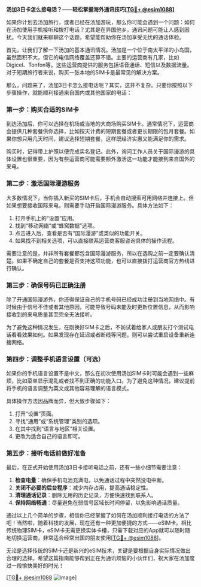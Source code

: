 **汤加3日卡怎么接电话？——轻松掌握海外通讯技巧[[TG💪+ @esim1088](https://t.me/s/esim1088)]**

如果你计划去汤加旅行，或者已经在汤加游玩，那么你可能会遇到一个问题：如何在汤加使用手机接听和拨打电话？尤其是在异国他乡，通讯问题可能让人感到困扰。今天我们就来聊聊这个话题，希望能帮助你在汤加享受无忧的通话体验。

首先，让我们了解一下汤加的基本通讯情况。汤加是一个位于南太平洋的小岛国，虽然面积不大，但它的电信网络覆盖还算不错。主要的运营商有几家，比如Digicel、Tonfon等。这些运营商提供的服务包括语音通话、短信以及数据流量。对于短期旅行者来说，购买一张本地的SIM卡是最常见的解决方案。

那么，问题来了，汤加3日卡怎么接电话呢？其实，这并不复杂。只要你按照以下步骤操作，就能顺利接通来自国内或其他国家的电话：

### 第一步：购买合适的SIM卡

到达汤加后，你可以选择在机场或当地的大商场购买SIM卡。通常情况下，运营商会提供几种套餐供你选择，比如按天计费的短期套餐或者更长期限的包月套餐。如果你想只用几天时间，建议选择短期套餐，这样既经济实惠又能满足你的需求。

购买时，记得带上护照以便完成实名登记。此外，询问工作人员关于国际漫游的具体设置也很重要，因为有些运营商可能需要额外激活这一功能才能接到来自国外的来电。

### 第二步：激活国际漫游服务

大多数情况下，当你插入新买的SIM卡后，手机会自动搜索可用网络并连接上。但如果想要接收国际来电，则需要手动开启国际漫游服务。具体方法如下：

1. 打开手机上的“设置”应用。
2. 找到“移动网络”或“蜂窝数据”选项。
3. 点击进入后，查看是否有“国际漫游”或类似的功能开关。
4. 如果找不到相关选项，可以直接联系运营商客服咨询具体的操作流程。

需要注意的是，并非所有套餐都包含国际漫游服务，所以在选购之前一定要确认清楚。如果不确定自己的套餐是否支持这项功能，也可以直接拨打运营商官方热线进行确认。

### 第三步：确保号码已正确注册

除了开通国际漫游外，你还得保证自己的手机号码已经成功注册到当地网络中。有时候由于信号不佳或者其他原因，可能导致号码未能及时更新位置信息，从而影响接收到的来电质量甚至完全无法接听。

为了避免这种情况发生，在刚换好SIM卡之后，不妨试着给家人或朋友打个测试电话看看效果如何。如果发现存在延迟或者断线等问题，则可以尝试重启设备重新连接网络。

### 第四步：调整手机语言设置（可选）

如果你的手机语言设置不是中文，那么在初次使用汤加SIM卡时可能会遇到一些麻烦，比如菜单显示混乱或者找不到正确的功能入口。为了避免这种情况，建议提前将手机的语言调整为英文或其他容易理解的语言模式。

具体操作方法因品牌而异，但大致步骤如下：
1. 打开“设置”页面。
2. 寻找“通用”或“系统管理”类别的选项。
3. 在其中找到“语言与地区”相关设置。
4. 更改为适合自己的语言即可。

### 第五步：接听电话前做好准备

最后，在正式开始使用汤加3日卡接听电话之前，还有一些小细节需要注意：

1. **检查电量**：确保手机电池充满电，以免通话过程中突然没电中断。
2. **关闭不必要的后台程序**：减少内存占用，提高通话稳定性。
3. **清理通话记录**：删除无用的历史记录，方便快速找到联系人。
4. **保持网络畅通**：尽量避免在弱信号区域长时间停留，以免影响通话质量。

通过以上几个简单的步骤，相信你已经掌握了如何在汤加顺利接打电话的方法了吧！当然啦，随着科技的发展，现在还有一种更加便捷的方式——eSIM卡。相比传统物理SIM卡，eSIM卡无需更换实体卡槽，只需下载对应的App就可以随时随地切换运营商，非常适合经常出国的朋友使用[[TG💪+ @esim1088](https://t.me/s/esim1088)]。

无论是选择传统的SIM卡还是新兴的eSIM技术，关键是要根据自身实际情况做出合理的选择。希望这篇指南能够帮到正在为通讯烦恼的小伙伴们，祝大家在汤加度过一段愉快美好的时光！

[[TG💪+ @esim1088](https://t.me/s/esim1088) ![Image](https://i.postimg.cc/4NQfJmqS/Snipaste-2025-05-13-00-14-12.png)]